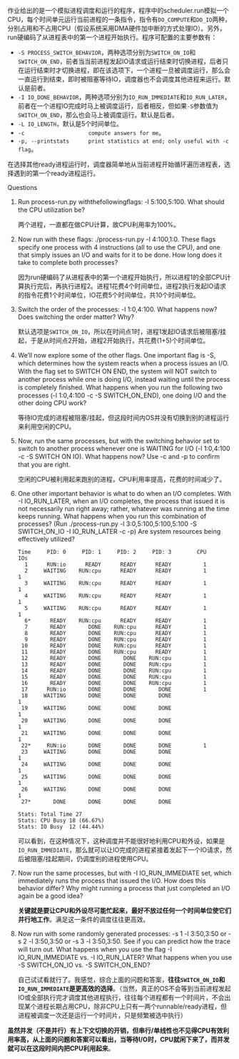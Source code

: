 作业给出的是一个模拟进程调度和运行的程序，程序中的scheduler.run模拟一个CPU，每个时间单元运行当前进程的一条指令，指令有`DO_COMPUTE`和`DO_IO`两种，分别占用和不占用CPU（假设系统采用DMA硬件加中断的方式处理IO）。另外，run硬编码了从进程表中的第一个进程开始执行。程序可配置的主要参数有：

- `-S PROCESS_SWITCH_BEHAVIOR`，两种选项分别为`SWITCH_ON_IO`和`SWITCH_ON_END`，前者当当前进程发起IO请求或运行结束时切换进程，后者只在运行结束时才切换进程，即在该选项下，一个进程一旦被调度运行，那么会一直运行到结束，即时被阻塞等待IO，调度器也不会调度其他进程来运行。默认是前者。
- `-I IO_DONE_BEHAVIOR`，两种选项分别为`IO_RUN_IMMEDIATE`和`IO_RUN_LATER`，前者在一个进程IO完成时马上被调度运行，后者相反，但如果`-S`参数值为`SWITCH_ON_END`，那么也会马上被调度运行。默认是后者。
- `-L IO_LENGTH`，默认是5个时间单位。
- `-c                    compute answers for me`。
- `-p, --printstats      print statistics at end; only useful with -c flag`。

在选择其他ready进程运行时，调度器简单地从当前进程开始循环遍历进程表，选择遇到的第一个ready进程运行。

Questions

1. Run process-run.py withthefollowingﬂags: -l 5:100,5:100. What should the CPU utilization be?

   两个进程，一直都在做CPU计算，故CPU利用率为100%。

2. Now run with these ﬂags: ./process-run.py -l 4:100,1:0. These ﬂags specify one process with 4 instructions (all to use the CPU), and one that simply issues an I/O and waits for it to be done. How long does it take to complete both processes?

   因为run硬编码了从进程表中的第一个进程开始执行，所以进程1的全部CPU计算执行完后，再执行进程2。进程1花费4个时间单位，进程2执行发起IO请求的指令花费1个时间单位，IO花费5个时间单位，共10个时间单位。

3. Switch the order of the processes: -l 1:0,4:100. What happens now? Does switching the order matter? Why? 

   默认选项是`SWITCH_ON_IO`，所以在时间点1时，进程1发起IO请求后被阻塞/挂起，于是从时间点2开始，进程2开始执行，共花费(1+5)个时间单位。

4. We’ll now explore some of the other ﬂags. One important ﬂag is -S, which determines how the system reacts when a process issues an I/O. With the ﬂag set to SWITCH ON END, the system will NOT switch to another process while one is doing I/O, instead waiting until the process is completely ﬁnished. What happens when you run the following two processes (-l 1:0,4:100 -c -S SWITCH_ON_END), one doing I/O and the other doing CPU work? 

   等待IO完成的进程被阻塞/挂起，但这段时间内OS并没有切换到别的进程运行来利用空闲的CPU。

5. Now, run the same processes, but with the switching behavior set to switch to another process whenever one is WAITING for I/O (-l 1:0,4:100 -c -S SWITCH ON IO). What happens now? Use -c and -p to conﬁrm that you are right. 

   空闲的CPU被利用起来跑别的进程，CPU利用率提高，花费的时间减少了。

6. One other important behavior is what to do when an I/O completes. With -I IO_RUN_LATER, when an I/O completes, the process that issued it is not necessarily run right away; rather, whatever was running at the time keeps running. What happens when you run this combination of processes? (Run ./process-run.py -l 3:0,5:100,5:100,5:100 -S SWITCH_ON_IO -I IO_RUN_LATER -c -p) Are system resources being effectively utilized? 

   ```
   Time     PID: 0     PID: 1     PID: 2     PID: 3        CPU        IOs 
     1      RUN:io      READY      READY      READY          1            
     2     WAITING    RUN:cpu      READY      READY          1          1 
     3     WAITING    RUN:cpu      READY      READY          1          1 
     4     WAITING    RUN:cpu      READY      READY          1          1 
     5     WAITING    RUN:cpu      READY      READY          1          1 
     6*      READY    RUN:cpu      READY      READY          1            
     7       READY       DONE    RUN:cpu      READY          1            
     8       READY       DONE    RUN:cpu      READY          1            
     9       READY       DONE    RUN:cpu      READY          1            
    10       READY       DONE    RUN:cpu      READY          1            
    11       READY       DONE    RUN:cpu      READY          1            
    12       READY       DONE       DONE    RUN:cpu          1            
    13       READY       DONE       DONE    RUN:cpu          1            
    14       READY       DONE       DONE    RUN:cpu          1            
    15       READY       DONE       DONE    RUN:cpu          1            
    16       READY       DONE       DONE    RUN:cpu          1            
    17      RUN:io       DONE       DONE       DONE          1            
    18     WAITING       DONE       DONE       DONE                     1 
    19     WAITING       DONE       DONE       DONE                     1 
    20     WAITING       DONE       DONE       DONE                     1 
    21     WAITING       DONE       DONE       DONE                     1 
    22*     RUN:io       DONE       DONE       DONE          1            
    23     WAITING       DONE       DONE       DONE                     1 
    24     WAITING       DONE       DONE       DONE                     1 
    25     WAITING       DONE       DONE       DONE                     1 
    26     WAITING       DONE       DONE       DONE                     1 
    27*       DONE       DONE       DONE       DONE                       
   
   Stats: Total Time 27
   Stats: CPU Busy 18 (66.67%)
   Stats: IO Busy  12 (44.44%)
   ```

   可以看到，在这种情况下，这种调度并不能很好地利用CPU和外设，如果是`IO_RUN_IMMEDIATE`，那么就可以让IO完成的进程紧接着发起下一个IO请求，然后被阻塞/挂起期间，仍调度别的进程使用CPU。

7. Now run the same processes, but with -I IO_RUN_IMMEDIATE set, which immediately runs the process that issued the I/O. How does this behavior differ? Why might running a process that just completed an I/O again be a good idea?

   **关键就是要让CPU和外设尽可能忙起来，最好不放过任何一个时间单位使它们并行地工作**。满足这一条件的调度往往更高效。

8. Now run with some randomly generated processes: -s 1 -l 3:50,3:50 or -s 2 -l 3:50,3:50 or -s 3 -l 3:50,3:50. See if you can predict how the trace will turn out. What happens when you use the ﬂag -I IO_RUN_IMMEDIATE vs. -I IO_RUN_LATER? What happens when you use -S SWITCH_ON_IO vs. -S SWITCH_ON_END?

   自己试试看就行了。我感觉，综合上面的问题和答案，**往往`SWITCH_ON_IO`和`IO_RUN_IMMEDIATE`是更高效的选择**。（当然，真正的OS不会等到当前进程发起IO或全部执行完才调度其他进程执行，往往每个进程都有一个时间片，不会出现某个进程长期占用CPU，除非CPU上只有一两个runnable/ready进程，但进程被调度一次还是运行一个时间片，只是频繁被选中执行）

**虽然并发（不是并行）有上下文切换的开销，但串行/单线性也不见得CPU有效利用率高，从上面的问题和答案可以看出，当等待I/O时，CPU就闲下来了，而并发就可以在这段时间内把CPU利用起来**。